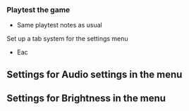 ### Playtest the game
- Same playtest notes as usual

Set up a tab system for the settings menu
- Eac

Settings for Audio settings in the menu
- 

Settings for Brightness in the menu
- 